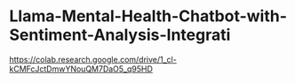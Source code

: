 # Llama-Mental-Health-Chatbot-with-Sentiment-Analysis-Integrati

https://colab.research.google.com/drive/1_cl-kCMFcJctDmwYNouQM7DaO5_q95HD
